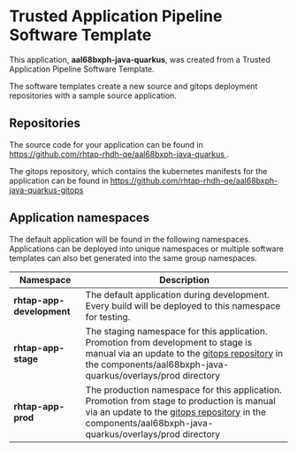 # Trusted Application Pipeline Software Template

This application, **aal68bxph-java-quarkus**, was created from a Trusted Application Pipeline Software Template.

The software templates create a new source and gitops deployment repositories with a sample source application. 

## Repositories

The source code for your application can be found in [https://github.com/rhtap-rhdh-qe/aal68bxph-java-quarkus ](https://github.com/rhtap-rhdh-qe/aal68bxph-java-quarkus ).
 
The gitops repository, which contains the kubernetes manifests for the application can be found in 
[https://github.com/rhtap-rhdh-qe/aal68bxph-java-quarkus-gitops ](https://github.com/rhtap-rhdh-qe/aal68bxph-java-quarkus-gitops ) 

## Application namespaces 

The default application will be found in the following namespaces. Applications can be deployed into unique namespaces or multiple software templates can also bet generated into the same group namespaces.  

|  Namespace   |  Description   |  
| -------- | -------- |   
| **rhtap-app-development** | The default application during development. Every build will be deployed to this namespace for testing. | 
| **rhtap-app-stage** | The staging namespace for this application. Promotion from development to stage is manual via an update to the [gitops repository](https://github.com/rhtap-rhdh-qe/aal68bxph-java-quarkus-gitops ) in the components/aal68bxph-java-quarkus/overlays/prod directory |  
| **rhtap-app-prod** | The production namespace for this application. Promotion from stage to production is manual via an update to the [gitops repository](https://github.com/rhtap-rhdh-qe/aal68bxph-java-quarkus-gitops ) in the components/aal68bxph-java-quarkus/overlays/prod directory | 